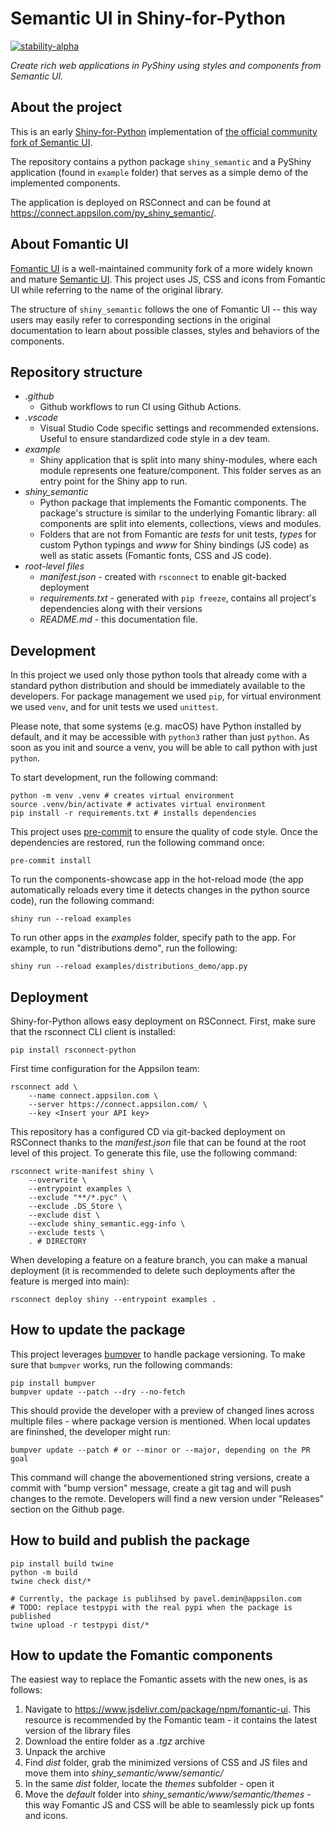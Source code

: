 # Semantic UI in Shiny-for-Python

[![stability-alpha](https://img.shields.io/badge/stability-alpha-f4d03f.svg)](https://github.com/mkenney/software-guides/blob/master/STABILITY-BADGES.md#alpha)

_Create rich web applications in PyShiny using styles and components from Semantic UI._

## About the project

This is an early [Shiny-for-Python](https://shiny.rstudio.com/py/) implementation of [the official community fork of Semantic UI](https://fomantic-ui.com/).

The repository contains a python package `shiny_semantic` and a PyShiny application (found in `example` folder) that serves as a simple demo of the implemented components.

The application is deployed on RSConnect and can be found at https://connect.appsilon.com/py_shiny_semantic/.

## About Fomantic UI

[Fomantic UI](https://fomantic-ui.com/) is a well-maintained community fork of a more widely known and mature [Semantic UI](https://semantic-ui.com/). This project uses JS, CSS and icons from Fomantic UI while referring to the name of the original library.

The structure of `shiny_semantic` follows the one of Fomantic UI -- this way users may easily refer to corresponding sections in the original documentation to learn about possible classes, styles and behaviors of the components.

## Repository structure

- _.github_
  - Github workflows to run CI using Github Actions.
- _.vscode_
  - Visual Studio Code specific settings and recommended extensions. Useful to ensure standardized code style in a dev team.
- _example_
  - Shiny application that is split into many shiny-modules, where each module represents one feature/component. This folder serves as an entry point for the Shiny app to run.
- _shiny_semantic_
  - Python package that implements the Fomantic components. The package's structure is similar to the underlying Fomantic library: all components are split into elements, collections, views and modules.
  - Folders that are not from Fomantic are _tests_ for unit tests, _types_ for custom Python typings and _www_ for Shiny bindings (JS code) as well as static assets (Fomantic fonts, CSS and JS code).
- _root-level files_
  - _manifest.json_ - created with `rsconnect` to enable git-backed deployment
  - _requirements.txt_ - generated with `pip freeze`, contains all project's dependencies along with their versions
  - _README.md_ - this documentation file.

## Development

In this project we used only those python tools that already come with a standard python distribution and should be immediately available to the developers. For package management we used `pip`, for virtual environment we used `venv`, and for unit tests we used `unittest`.

Please note, that some systems (e.g. macOS) have Python installed by default, and it may be accessible with `python3` rather than just `python`. As soon as you init and source a venv, you will be able to call python with just `python`.

To start development, run the following command:

```shell
python -m venv .venv # creates virtual environment
source .venv/bin/activate # activates virtual environment
pip install -r requirements.txt # installs dependencies
```

This project uses [pre-commit](https://pre-commit.com/) to ensure the quality of code style. Once the dependencies are restored, run the following command once:

```shell
pre-commit install
```

To run the components-showcase app in the hot-reload mode (the app automatically reloads every time it detects changes in the python source code), run the following command:

```
shiny run --reload examples
```

To run other apps in the _examples_ folder, specify path to the app. For example, to run "distributions demo", run the following:

```
shiny run --reload examples/distributions_demo/app.py
```

## Deployment

Shiny-for-Python allows easy deployment on RSConnect. First, make sure that the rsconnect CLI client is installed:

```shell
pip install rsconnect-python
```

First time configuration for the Appsilon team:

```
rsconnect add \
    --name connect.appsilon.com \
    --server https://connect.appsilon.com/ \
    --key <Insert your API key>
```

This repository has a configured CD via git-backed deployment on RSConnect thanks to the _manifest.json_ file that can be found at the root level of this project. To generate this file, use the following command:

```
rsconnect write-manifest shiny \
    --overwrite \
    --entrypoint examples \
    --exclude "**/*.pyc" \
    --exclude .DS_Store \
    --exclude dist \
    --exclude shiny_semantic.egg-info \
    --exclude tests \
    . # DIRECTORY
```

When developing a feature on a feature branch, you can make a manual deployment (it is recommended to delete such deployments after the feature is merged into main):

```
rsconnect deploy shiny --entrypoint examples .
```

## How to update the package

This project leverages [bumpver]() to handle package versioning. To make sure that `bumpver` works, run the following commands:

```shell
pip install bumpver
bumpver update --patch --dry --no-fetch
```

This should provide the developer with a preview of changed lines across multiple files - where package version is mentioned. When local updates are fininshed, the developer might run:

```shell
bumpver update --patch # or --minor or --major, depending on the PR goal
```

This command will change the abovementioned string versions, create a commit with "bump version" message, create a git tag and will push changes to the remote. Developers will find a new version under "Releases" section on the Github page.

## How to build and publish the package

```shell
pip install build twine
python -m build
twine check dist/*

# Currently, the package is publihsed by pavel.demin@appsilon.com
# TODO: replace testpypi with the real pypi when the package is published
twine upload -r testpypi dist/*
```

## How to update the Fomantic components

The easiest way to replace the Fomantic assets with the new ones, is as follows:

1. Navigate to https://www.jsdelivr.com/package/npm/fomantic-ui. This resource is recommended by the Fomantic team - it contains the latest version of the library files
2. Download the entire folder as a _.tgz_ archive
3. Unpack the archive
4. Find _dist_ folder, grab the minimized versions of CSS and JS files and move them into _shiny_semantic/www/semantic/_
5. In the same _dist_ folder, locate the _themes_ subfolder - open it
6. Move the _default_ folder into _shiny_semantic/www/semantic/themes_ - this way Fomantic JS and CSS will be able to seamlessly pick up fonts and icons.
